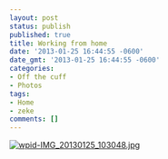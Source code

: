 ```yaml
---
layout: post
status: publish
published: true
title: Working from home
date: '2013-01-25 16:44:55 -0600'
date_gmt: '2013-01-25 16:44:55 -0600'
categories:
- Off the cuff
- Photos
tags:
- Home
- zeke
comments: []
---
```


<a href="{{ site.dropbox_path }}/large/posts/misc/wpid-IMG_20130125_103048.jpg"><img class="alignnone size-full wp-image-626" alt="wpid-IMG_20130125_103048.jpg" src="{{ site.dropbox_path }}/thumbs/posts/misc/wpid-IMG_20130125_103048.jpg"   /></a>

